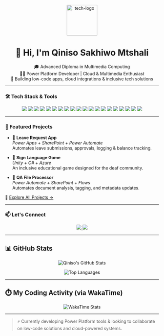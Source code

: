 <p align="center">
  <img src="https://images.pexels.com/photos/546819/pexels-photo-546819.jpeg" width="100" alt="tech-logo" />
</p>

<h1 align="center">👋 Hi, I'm Qiniso Sakhiwo Mtshali</h1>

<p align="center">
  🎓 Advanced Diploma in Multimedia Computing <br />
  👨‍💻 Power Platform Developer | Cloud & Multimedia Enthusiast <br />
  🧠 Building low-code apps, cloud integrations & inclusive tech solutions
</p>

---

### 🛠️ Tech Stack & Tools

<p align="center">
  <!-- Power Platform -->
  <img src="https://img.shields.io/badge/Power%20Apps-742774?style=for-the-badge&logo=powerapps&logoColor=white" />
  <img src="https://img.shields.io/badge/Power%20Automate-0078D4?style=for-the-badge&logo=powerautomate&logoColor=white" />
  <img src="https://img.shields.io/badge/Dynamics%20365-002050?style=for-the-badge&logo=microsoft-dynamics&logoColor=white" />

  <!-- Cloud -->
  <img src="https://img.shields.io/badge/Azure-0089D6?style=for-the-badge&logo=microsoftazure&logoColor=white" />
  <img src="https://img.shields.io/badge/AWS-232F3E?style=for-the-badge&logo=amazon-aws&logoColor=white" />

  <!-- Web -->
  <img src="https://img.shields.io/badge/HTML5-E34F26?style=for-the-badge&logo=html5&logoColor=white" />
  <img src="https://img.shields.io/badge/CSS3-1572B6?style=for-the-badge&logo=css3&logoColor=white" />
  <img src="https://img.shields.io/badge/React-20232A?style=for-the-badge&logo=react&logoColor=61DAFB" />
  <img src="https://img.shields.io/badge/Next.js-000000?style=for-the-badge&logo=next.js&logoColor=white" />
  <img src="https://img.shields.io/badge/Tailwind-38B2AC?style=for-the-badge&logo=tailwind-css&logoColor=white" />

  <!-- Programming -->
  <img src="https://img.shields.io/badge/Python-3776AB?style=for-the-badge&logo=python&logoColor=white" />
  <img src="https://img.shields.io/badge/JavaScript-F7DF1E?style=for-the-badge&logo=javascript&logoColor=black" />
  <img src="https://img.shields.io/badge/C%23-239120?style=for-the-badge&logo=c-sharp&logoColor=white" />
  <img src="https://img.shields.io/badge/C++-00599C?style=for-the-badge&logo=c%2B%2B&logoColor=white" />
  <img src="https://img.shields.io/badge/Java-ED8B00?style=for-the-badge&logo=java&logoColor=white" />

  <!-- Tools -->
  <img src="https://img.shields.io/badge/Git-F05032?style=for-the-badge&logo=git&logoColor=white" />
  <img src="https://img.shields.io/badge/GitHub-181717?style=for-the-badge&logo=github&logoColor=white" />
  <img src="https://img.shields.io/badge/Unity-000000?style=for-the-badge&logo=unity&logoColor=white" />
  <img src="https://img.shields.io/badge/Figma-F24E1E?style=for-the-badge&logo=figma&logoColor=white" />
  <img src="https://img.shields.io/badge/Adobe-FF0000?style=for-the-badge&logo=adobe&logoColor=white" />
</p>

---

### 🚀 Featured Projects

- 🔷 **Leave Request App**  
  *Power Apps + SharePoint + Power Automate*  
  Automates leave submissions, approvals, logging & balance tracking.

- 🤟 **Sign Language Game**  
  *Unity + C# + Azure*  
  An inclusive educational game designed for the deaf community.

- 📁 **QA File Processor**  
  *Power Automate + SharePoint + Flows*  
  Automates document analysis, tagging, and metadata updates.

🔗 [Explore All Projects →](https://github.com/qinisomtshali?tab=repositories)

---

### 📫 Let's Connect

<p align="center">
  <a href="https://linkedin.com/in/qiniso-mtshali-532394173" target="_blank">
    <img src="https://img.shields.io/badge/LinkedIn-blue?style=for-the-badge&logo=linkedin&logoColor=white" />
  </a>
  <a href="https://qiniso-power-showcase.vercel.app" target="_blank">
    <img src="https://img.shields.io/badge/Portfolio-111111?style=for-the-badge&logo=vercel&logoColor=white" />
  </a>
</p>

---

## 📊 GitHub Stats

<p align="center">
  <img src="https://github-readme-stats.vercel.app/api?username=qinisomtshali&show_icons=true&theme=default&count_private=true" alt="Qiniso's GitHub Stats" />
</p>

<p align="center">
  <img src="https://github-readme-stats.vercel.app/api/top-langs/?username=qinisomtshali&layout=compact&theme=default" alt="Top Languages" />
</p>

---

## ⏱️ My Coding Activity (via WakaTime)

<p align="center">
  <img src="https://github-readme-stats.vercel.app/api/wakatime?username=quebic&theme=default&hide_border=false" alt="WakaTime Stats" />
</p>

---

> ⚡ Currently developing Power Platform tools & looking to collaborate on low-code solutions and cloud-powered systems.
